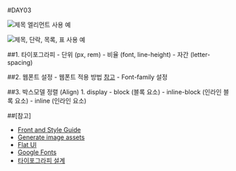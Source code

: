 #DAY03

![제목 엘리먼트 사용 예](https://media.24ways.org/2011/debenham/annotation-clearleft-pattern-portfolio.jpg)

![제목, 단락, 목록, 표 사용 예](https://raw.githubusercontent.com/yamoo9/PSD2HTML-CSS/master/Resources/assets-github/Style-Guide.png)

##1. 타이포그라피
	- 단위 (px, rem)
	- 비율 (font, line-height)
	- 자간 (letter-spacing)

##2. 웹폰트 설정
	- 웹폰트 적용 방법 [참고](http://daumui.tistory.com/45)
	- Font-family 설정

##3. 박스모델 정렬 (Align)
	1. display
		- block (블록 요소)
		- inline-block (인라인 블록 요소)
		- inline (인라인 요소)

##[참고]
- [Front and Style Guide](https://24ways.org/2011/front-end-style-guides)
- [Generate image assets](https://helpx.adobe.com/photoshop/using/generate-assets-layers.html)
- [Flat UI](http://designmodo.github.io/Flat-UI/)
- [Google Fonts](https://fonts.google.com/)
- [타이포그라피 설계](https://www.gridlover.net/try)